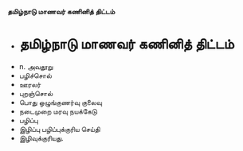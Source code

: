 **தமிழ்நாடு மாணவர் கணினித் திட்டம்**
- # தமிழ்நாடு மாணவர் கணினித் திட்டம்
- n. அவதூறு
- பழிச்சொல்
- ஊரலர்
- புறஞ்சொல்
- பொது ஒழுங்குணர்வு குலைவு
- நடைமுறை மரவு நயக்கேடு
- பழிப்பு
- இழிப்பு பழிப்புக்குரிய செய்தி
- இழிவுக்குரியது.

